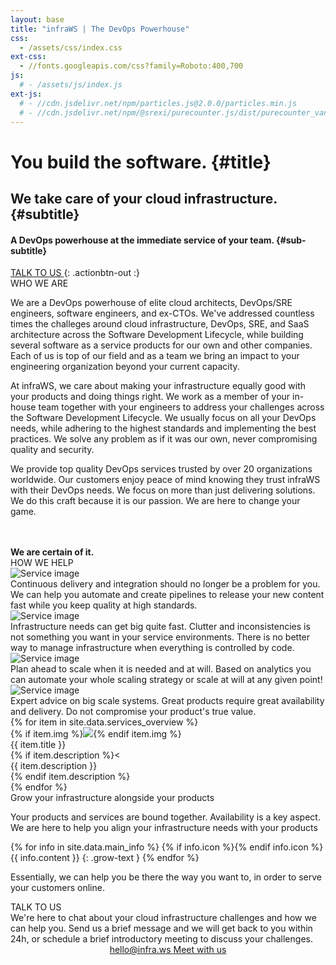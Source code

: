 ```yaml
---
layout: base
title: "infraWS | The DevOps Powerhouse"
css:
  - /assets/css/index.css
ext-css:
  - //fonts.googleapis.com/css?family=Roboto:400,700
js:
  # - /assets/js/index.js
ext-js:
  # - //cdn.jsdelivr.net/npm/particles.js@2.0.0/particles.min.js
  # - //cdn.jsdelivr.net/npm/@srexi/purecounter.js/dist/purecounter_vanilla.js
---
```


<div id="header" class="cut1" markdown="1">

<div id="header-inner" markdown="1">

# You build the software. {#title}

## We take care of your cloud infrastructure. {#subtitle}

#### A DevOps powerhouse at the immediate service of your team. {#sub-subtitle}

<a href="/#contact" class="actionbtn">
  TALK TO US
</a>
{: .actionbtn-out :}

</div>

<!-- <div id="particles-js"></div> -->

</div>

<div id="main-sections">

<div class="cut-buffer aboutus-buffer"></div>

<div id="aboutus-out" class="page-section grey-section cut2">
  <div id="aboutus">
    <div class="section-title">WHO WE ARE</div>
    <div id="aboutus-text">
      <p>We are a DevOps powerhouse of elite cloud architects, DevOps/SRE engineers, software engineers, and ex-CTOs. We've addressed countless times the challeges around cloud infrastructure, DevOps, SRE, and SaaS architecture across the Software Development Lifecycle, while building several software as a service products for our own and other companies. Each of us is top of our field and as a team we bring an impact to your engineering organization beyond your current capacity. </p>
      <p>At infraWS, we care about making your infrastructure equally good with your products and doing things right. We work as a member of your in-house team together with your engineers to address your challenges across the Software Development Lifecycle. We usually focus on all your DevOps needs, while adhering to the highest standards and implementing the best practices. We solve any problem as if it was our own, never compromising quality and security. </p>
      <p>We provide top quality DevOps services trusted by over 20 organizations worldwide. Our customers enjoy peace of mind knowing they trust infraWS with their DevOps needs. We focus on more than just delivering solutions. We do this craft because it is our passion. We are here to change your game.</p>
      <br/><br/><b>We are certain of it.</b>
    </div>
  </div>
</div>



<div id="services-out" class="page-section cut1">
  <div id="services">
    <div class="section-title">HOW WE HELP</div>
    <div id="services-list">
      <div class="service">
        <img class="service-img" alt="Service image" src="/assets/img/scale-flexiple/Bug tracking.png" />
        <div class="service-text">Continuous delivery and integration should no longer be a problem for you. We can help you automate and create pipelines to release your new content fast while you keep quality at high standards.
      </div>
      </div>
      <div class="service">
          <img class="service-img" alt="Service image" src="/assets/img/scale-flexiple/Work risk-free.png" />
          <div class="service-text">Infrastructure needs can get big quite fast. Clutter and inconsistencies is not something you want in your service environments. There is no better way to manage infrastructure when everything is controlled by code.</div>
        </div>
      </div>
    <div id="services-break"></div>
    <div class="service">
        <img class="service-img" alt="Service image" src="/assets/img/scale-flexiple/Complex dashboard.png" />
        <div class="service-text">Plan ahead to scale when it is needed and at will. Based on analytics you can automate your whole scaling strategy or scale at will at any given point!</div>
      </div>
      <div class="service">
        <img class="service-img" alt="Service image" src="/assets/img/scale-flexiple/Successful completion of project.png" />
        <div class="service-text">Expert advice on big scale systems. Great products require great availability and delivery. Do not compromise your product's true value.</div>
      </div>
  </div>
</div>
<div class="cut-buffer values-buffer"></div>
<div id="values-out" class="page-section cut2">
  <div id="portfolio">
    <div id="shinyapps-big">
      {% for item in site.data.services_overview %}
	    <div class="shinyapp">
          {% if item.img %}<img class="appimg" src="/assets/img/screenshots/{{ app.img }}" />{% endif item.img %}
          <div class="apptitle">{{ item.title }}</div>
          {% if item.description %}<<div class="appdesc">{{ item.description }}</div>{% endif item.description %}
        </div>
	  {% endfor %}
    </div>
  </div>
</div>

<div class="cut-buffer"></div>

<div id="grow-section-out" class="page-section grey-section cut2">
  <div id="grow-section">
    <div class="section-title">Grow your infrastructure alongside your products</div>
    <p class="grow-text">Your products and services are bound together. Availability is a key aspect. We are here to help you align your infrastructure needs with your products </p>
	<div id="grow-list" markdown="1">
{% for info in site.data.main_info %}
{% if info.icon %}<span class="grow-icon fa-fw {{ info.icon }}" aria-hidden="true"></span>{% endif info.icon %}
<span class="grow-content">{{ info.content }}</span>
{: .grow-text }
{% endfor %}
</div>
<p class="grow-text">Essentially, we can help you be there the way you want to, in order to serve your customers online.</p>
  </div>
</div>


<!-- 
<div class="cut-buffer values-buffer"></div>

<div id="values-out" class="page-section cut2">
  <div id="values">
	  <div class="section-title">Our Values</div>
    <div id="values-text">
      At infraWS, we care about making your infrastructure equally good with your products and doing things <b>right</b>.<br/><br/>We address any problem as if it was our own, <b>never </b>compromising quality and security. We focus on more than just delivering solutions. We are always looking for ways to add more <b>value</b> to our clients. Our clients enjoy peace of mind knowing they can trust us with their DevOps needs.
    </div>
  </div>
</div> -->

<div id="contact-out" class="page-section cut1">
  <div id="contact">
    <div class="section-title">TALK TO US</div>
        <div class="container">
          <div>
            We're here to chat about your cloud infrastructure challenges and how we can help you. Send us a brief message and we will get back to you within 24h, or schedule a brief introductory meeting to discuss your challenges.   
          </div>
          <div style="text-align: center;">    
            <a href="mailto:hello@infra.ws?subject=DevOps inquiry" class="schedule-btn actionbtn">
              <span class="far fa-envelope" aria-hidden="true"></span>
              hello@infra.ws
            </a>
             <a href="https://calendly.com/nmargaritis/30min" class="schedule-btn actionbtn">
              <span class="far fa-calendar-check" aria-hidden="true"></span>
              Meet with us
            </a>
          </div>
        </div>


  </div>
</div>

</div>
